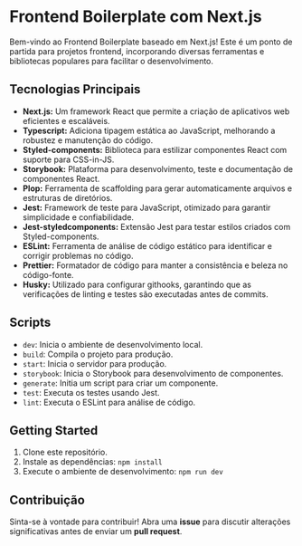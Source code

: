 # Frontend Boilerplate com Next.js

Bem-vindo ao Frontend Boilerplate baseado em Next.js! Este é um ponto de partida para projetos frontend, incorporando diversas ferramentas e bibliotecas populares para facilitar o desenvolvimento.

## Tecnologias Principais

- **Next.js:** Um framework React que permite a criação de aplicativos web eficientes e escaláveis.
- **Typescript:** Adiciona tipagem estática ao JavaScript, melhorando a robustez e manutenção do código.
- **Styled-components:** Biblioteca para estilizar componentes React com suporte para CSS-in-JS.
- **Storybook:** Plataforma para desenvolvimento, teste e documentação de componentes React.
- **Plop:** Ferramenta de scaffolding para gerar automaticamente arquivos e estruturas de diretórios.
- **Jest:** Framework de teste para JavaScript, otimizado para garantir simplicidade e confiabilidade.
- **Jest-styledcomponents:** Extensão Jest para testar estilos criados com Styled-components.
- **ESLint:** Ferramenta de análise de código estático para identificar e corrigir problemas no código.
- **Prettier:** Formatador de código para manter a consistência e beleza no código-fonte.
- **Husky:** Utilizado para configurar githooks, garantindo que as verificações de linting e testes são executadas antes de commits.

## Scripts

- `dev`: Inicia o ambiente de desenvolvimento local.
- `build`: Compila o projeto para produção.
- `start`: Inicia o servidor para produção.
- `storybook`: Inicia o Storybook para desenvolvimento de componentes.
- `generate`: Initia um script para criar um componente.
- `test`: Executa os testes usando Jest.
- `lint`: Executa o ESLint para análise de código.

## Getting Started

1. Clone este repositório.
2. Instale as dependências: `npm install`
3. Execute o ambiente de desenvolvimento: `npm run dev`

## Contribuição

Sinta-se à vontade para contribuir! Abra uma **issue** para discutir alterações significativas antes de enviar um **pull request**.

